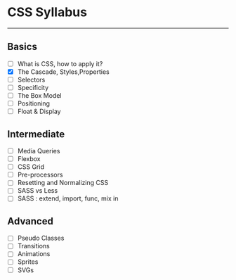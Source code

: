 # CSS Syllabus
--------------
## Basics
* [ ] What is CSS, how to apply it?
* [x] The Cascade, Styles,Properties
* [ ] Selectors
* [ ] Specificity
* [ ] The Box Model
* [ ] Positioning
* [ ] Float & Display

## Intermediate
* [ ] Media Queries
* [ ] Flexbox
* [ ] CSS Grid
* [ ] Pre-processors
* [ ] Resetting and Normalizing CSS
* [ ] SASS vs Less
* [ ] SASS : extend, import, func, mix in
  
## Advanced
* [ ] Pseudo Classes
* [ ] Transitions
* [ ] Animations
* [ ] Sprites
* [ ] SVGs
